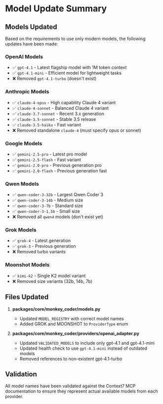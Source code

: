 # Model Update Summary

## Models Updated

Based on the requirements to use only modern models, the following updates have been made:

### OpenAI Models

- ✅ `gpt-4.1` - Latest flagship model with 1M token context
- ✅ `gpt-4.1-mini` - Efficient model for lightweight tasks
- ❌ Removed `gpt-4.1-turbo` (doesn't exist)

### Anthropic Models

- ✅ `claude-4-opus` - High capability Claude 4 variant
- ✅ `claude-4-sonnet` - Balanced Claude 4 variant
- ✅ `claude-3.7-sonnet` - Recent 3.x generation
- ✅ `claude-3.5-sonnet` - Stable 3.5 release
- ✅ `claude-3.5-haiku` - Fast variant
- ❌ Removed standalone `claude-4` (must specify opus or sonnet)

### Google Models

- ✅ `gemini-2.5-pro` - Latest pro model
- ✅ `gemini-2.5-flash` - Fast variant
- ✅ `gemini-2.0-pro` - Previous generation pro
- ✅ `gemini-2.0-flash` - Previous generation fast

### Qwen Models

- ✅ `qwen-coder-3-32b` - Largest Qwen Coder 3
- ✅ `qwen-coder-3-14b` - Medium size
- ✅ `qwen-coder-3-7b` - Standard size
- ✅ `qwen-coder-3-1.5b` - Small size
- ❌ Removed all `qwen4` models (don't exist yet)

### Grok Models

- ✅ `grok-4` - Latest generation
- ✅ `grok-3` - Previous generation
- ❌ Removed turbo variants

### Moonshot Models

- ✅ `kimi-k2` - Single K2 model variant
- ❌ Removed size variants (32b, 14b, 7b)

## Files Updated

1. **packages/core/monkey_coder/models.py**
   - Updated `MODEL_REGISTRY` with correct model names
   - Added GROK and MOONSHOT to `ProviderType` enum

2. **packages/core/monkey_coder/providers/openai_adapter.py**
   - Updated `VALIDATED_MODELS` to include only gpt-4.1 and gpt-4.1-mini
   - Updated health check to use `gpt-4.1-mini` instead of outdated models
   - Removed references to non-existent gpt-4.1-turbo

## Validation

All model names have been validated against the Context7 MCP documentation to ensure they represent
actual available models from each provider.
